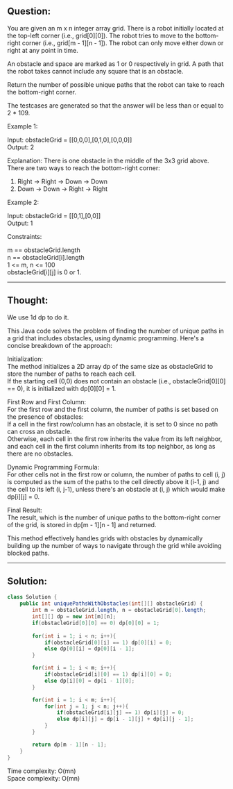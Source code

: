 ## Question:

You are given an m x n integer array grid. There is a robot initially located at the top-left corner (i.e., grid[0][0]). The robot tries to move to the bottom-right corner (i.e., grid[m - 1][n - 1]). The robot can only move either down or right at any point in time.  

An obstacle and space are marked as 1 or 0 respectively in grid. A path that the robot takes cannot include any square that is an obstacle.  

Return the number of possible unique paths that the robot can take to reach the bottom-right corner.  

The testcases are generated so that the answer will be less than or equal to 2 * 109.  

Example 1:  

Input: obstacleGrid = [[0,0,0],[0,1,0],[0,0,0]]  
Output: 2  

Explanation: There is one obstacle in the middle of the 3x3 grid above.  
There are two ways to reach the bottom-right corner:  
1. Right -> Right -> Down -> Down  
2. Down -> Down -> Right -> Right

Example 2:  

Input: obstacleGrid = [[0,1],[0,0]]  
Output: 1  

Constraints:  

m == obstacleGrid.length  
n == obstacleGrid[i].length  
1 <= m, n <= 100  
obstacleGrid[i][j] is 0 or 1.  

---
## Thought:
We use 1d dp to do it.

This Java code solves the problem of finding the number of unique paths in a grid that includes obstacles, using dynamic programming. Here's a concise breakdown of the approach:  

Initialization:  
The method initializes a 2D array dp of the same size as obstacleGrid to store the number of paths to reach each cell.  
If the starting cell (0,0) does not contain an obstacle (i.e., obstacleGrid[0][0] == 0), it is initialized with dp[0][0] = 1.  

First Row and First Column:  
For the first row and the first column, the number of paths is set based on the presence of obstacles:  
If a cell in the first row/column has an obstacle, it is set to 0 since no path can cross an obstacle.  
Otherwise, each cell in the first row inherits the value from its left neighbor, and each cell in the first column inherits from its top neighbor, as long as there are no obstacles.  

Dynamic Programming Formula:  
For other cells not in the first row or column, the number of paths to cell (i, j) is computed as the sum of the paths to the cell directly above it (i-1, j) and the cell to its left (i, j-1), unless there's an obstacle at (i, j) which would make dp[i][j] = 0.  

Final Result:  
The result, which is the number of unique paths to the bottom-right corner of the grid, is stored in dp[m - 1][n - 1] and returned.  

This method effectively handles grids with obstacles by dynamically building up the number of ways to navigate through the grid while avoiding blocked paths.

---
## Solution:
```Java
class Solution {
    public int uniquePathsWithObstacles(int[][] obstacleGrid) {
        int m = obstacleGrid.length, n = obstacleGrid[0].length;
        int[][] dp = new int[m][n];
        if(obstacleGrid[0][0] == 0) dp[0][0] = 1;
        
        for(int i = 1; i < n; i++){
            if(obstacleGrid[0][i] == 1) dp[0][i] = 0;
            else dp[0][i] = dp[0][i - 1];
        }

        for(int i = 1; i < m; i++){
            if(obstacleGrid[i][0] == 1) dp[i][0] = 0;
            else dp[i][0] = dp[i - 1][0];
        }

        for(int i = 1; i < m; i++){
            for(int j = 1; j < n; j++){
                if(obstacleGrid[i][j] == 1) dp[i][j] = 0;
                else dp[i][j] = dp[i - 1][j] + dp[i][j - 1];
            }
        }

        return dp[m - 1][n - 1];
    }
}
```
Time complexity: O(mn)  
Space complexity: O(mn)
